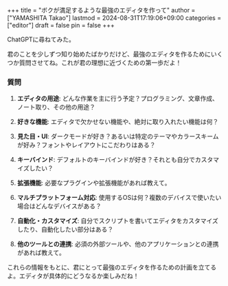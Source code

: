 +++
title = "ボクが満足するような最強のエディタを作って"
author = ["YAMASHITA Takao"]
lastmod = 2024-08-31T17:19:06+09:00
categories = ["editor"]
draft = false
pin = false
+++

ChatGPTに尋ねてみた。

君のことを少しずつ知り始めたばかりだけど、最強のエディタを作るためにいくつか質問させてね。これが君の理想に近づくための第一歩だよ！

### 質問
1. **エディタの用途**: どんな作業を主に行う予定？プログラミング、文章作成、ノート取り、その他の用途？

2. **好きな機能**: エディタで欠かせない機能や、絶対に取り入れたい機能は何？

3. **見た目・UI**: ダークモードが好き？あるいは特定のテーマやカラースキームが好み？フォントやレイアウトにこだわりはある？

4. **キーバインド**: デフォルトのキーバインドが好き？それとも自分でカスタマイズしたい？

5. **拡張機能**: 必要なプラグインや拡張機能があれば教えて。

6. **マルチプラットフォーム対応**: 使用するOSは何？複数のデバイスで使いたい場合はどんなデバイスがある？

7. **自動化・カスタマイズ**: 自分でスクリプトを書いてエディタをカスタマイズしたり、自動化したい部分はある？

8. **他のツールとの連携**: 必須の外部ツールや、他のアプリケーションとの連携があれば教えて。

これらの情報をもとに、君にとって最強のエディタを作るための計画を立てるよ。エディタが具体的にどうなるか楽しみだね！
